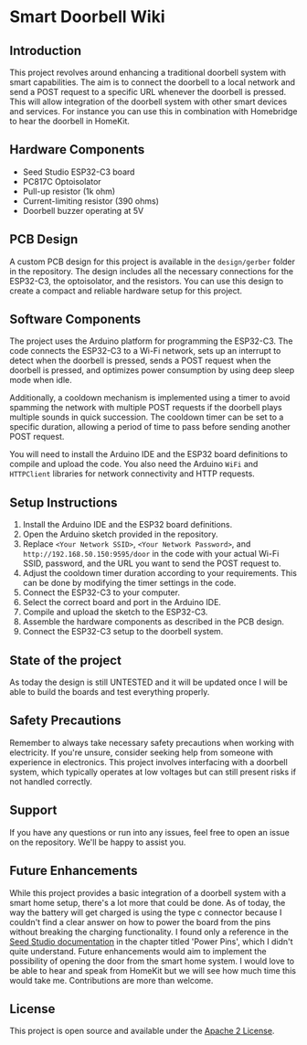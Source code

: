 Smart Doorbell Wiki
===================

Introduction
------------

This project revolves around enhancing a traditional doorbell system with smart capabilities. The aim is to connect the doorbell to a local network and send a POST request to a specific URL whenever the doorbell is pressed. This will allow integration of the doorbell system with other smart devices and services. For instance you can use this in combination with Homebridge to hear the doorbell in HomeKit.

Hardware Components
-------------------

*   Seed Studio ESP32-C3 board
*   PC817C Optoisolator
*   Pull-up resistor (1k ohm)
*   Current-limiting resistor (390 ohms)
*   Doorbell buzzer operating at 5V

PCB Design
----------

A custom PCB design for this project is available in the `design/gerber` folder in the repository. The design includes all the necessary connections for the ESP32-C3, the optoisolator, and the resistors. You can use this design to create a compact and reliable hardware setup for this project.

Software Components
-------------------

The project uses the Arduino platform for programming the ESP32-C3. The code connects the ESP32-C3 to a Wi-Fi network, sets up an interrupt to detect when the doorbell is pressed, sends a POST request when the doorbell is pressed, and optimizes power consumption by using deep sleep mode when idle.

Additionally, a cooldown mechanism is implemented using a timer to avoid spamming the network with multiple POST requests if the doorbell plays multiple sounds in quick succession. The cooldown timer can be set to a specific duration, allowing a period of time to pass before sending another POST request.

You will need to install the Arduino IDE and the ESP32 board definitions to compile and upload the code. You also need the Arduino `WiFi` and `HTTPClient` libraries for network connectivity and HTTP requests.

Setup Instructions
------------------

1.  Install the Arduino IDE and the ESP32 board definitions.
2.  Open the Arduino sketch provided in the repository.
3.  Replace `<Your Network SSID>`, `<Your Network Password>`, and `http://192.168.50.150:9595/door` in the code with your actual Wi-Fi SSID, password, and the URL you want to send the POST request to.
4.  Adjust the cooldown timer duration according to your requirements. This can be done by modifying the timer settings in the code.
5.  Connect the ESP32-C3 to your computer.
6.  Select the correct board and port in the Arduino IDE.
7.  Compile and upload the sketch to the ESP32-C3.
8.  Assemble the hardware components as described in the PCB design.
9.  Connect the ESP32-C3 setup to the doorbell system.

State of the project
-------
As today the design is still UNTESTED and it will be updated once I will be able to build the boards and test everything properly.

Safety Precautions
------------------

Remember to always take necessary safety precautions when working with electricity. If you're unsure, consider seeking help from someone with experience in electronics. This project involves interfacing with a doorbell system, which typically operates at low voltages but can still present risks if not handled correctly.

Support
-------

If you have any questions or run into any issues, feel free to open an issue on the repository. We'll be happy to assist you.

Future Enhancements
-------------------

While this project provides a basic integration of a doorbell system with a smart home setup, there's a lot more that could be done. As of today, the way the battery will get charged is using the type c connector because I couldn't find a clear answer on how to power the board from the pins without breaking the charging functionality. I found only a reference in the [Seed Studio documentation](https://wiki.seeedstudio.com/XIAO_ESP32C3_Getting_Started/) in the chapter titled 'Power Pins', which I didn't quite understand. Future enhancements would aim to implement the possibility of opening the door from the smart home system. I would love to be able to hear and speak from HomeKit but we will see how much time this would take me. Contributions are more than welcome.

License
-------

This project is open source and available under the [Apache 2 License](https://www.apache.org/licenses/LICENSE-2.0).